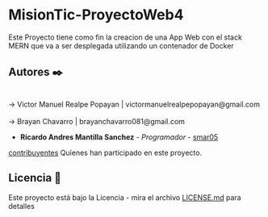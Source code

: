 # MisionTic-ProyectoWeb4

Este Proyecto tiene como fin la creacion de una App Web con el stack MERN que va a ser
desplegada utilizando un contenador de Docker

## Autores ✒️

  <br>
  → Victor Manuel Realpe Popayan | victormanuelrealpepopayan@gmail.com
  </br>
  <br>
  → Brayan Chavarro | brayanchavarro081@gmail.com
  </br>

- **Ricardo Andres Mantilla Sanchez** - _Programador_ - [smar05](https://github.com/smar05)

[contribuyentes](https://github.com/brayanCh/MisionTic-ProyectoWeb4/graphs/contributors) Quíenes han participado en este proyecto.

## Licencia 📄

Este proyecto está bajo la Licencia - mira el archivo [LICENSE.md](LICENSE.md) para detalles
